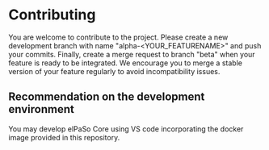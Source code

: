 # Contributing

You are welcome to contribute to the project. Please create a new development branch with name "alpha-<YOUR_FEATURENAME>" and push your commits. Finally, create a merge request to branch "beta" when your feature is ready to be integrated. We encourage you to merge a stable version of your feature regularly to avoid incompatibility issues.

## Recommendation on the development environment

You may develop elPaSo Core using VS code incorporating the docker image provided in this repository.